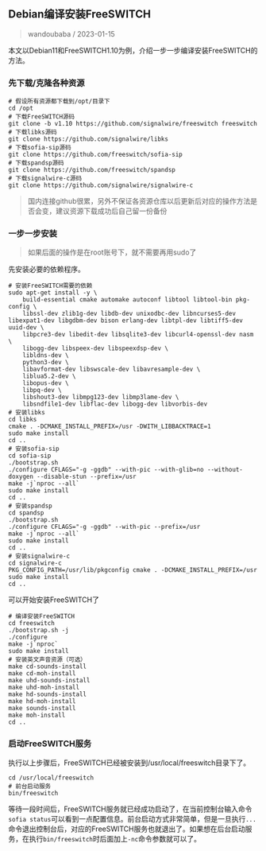 ## Debian编译安装FreeSWITCH

> wandoubaba / 2023-01-15

本文以Debian11和FreeSWITCH1.10为例，介绍一步一步编译安装FreeSWITCH的方法。

### 先下载/克隆各种资源

```shell
# 假设所有资源都下载到/opt/目录下
cd /opt
# 下载FreeSWITCH源码
git clone -b v1.10 https://github.com/signalwire/freeswitch freeswitch
# 下载libks源码
git clone https://github.com/signalwire/libks
# 下载sofia-sip源码
git clone https://github.com/freeswitch/sofia-sip
# 下载spandsp源码
git clone https://github.com/freeswitch/spandsp
# 下载signalwire-c源码
git clone https://github.com/signalwire/signalwire-c
```

> 国内连接github很累，另外不保证各资源仓库以后更新后对应的操作方法是否会变，建议资源下载成功后自己留一份备份

### 一步一步安装

> 如果后面的操作是在root账号下，就不需要再用sudo了

先安装必要的依赖程序。

```shell
# 安装FreeSWITCH需要的依赖
sudo apt-get install -y \
    build-essential cmake automake autoconf libtool libtool-bin pkg-config \
    libssl-dev zlib1g-dev libdb-dev unixodbc-dev libncurses5-dev libexpat1-dev libgdbm-dev bison erlang-dev libtpl-dev libtiff5-dev uuid-dev \
    libpcre3-dev libedit-dev libsqlite3-dev libcurl4-openssl-dev nasm \
    libogg-dev libspeex-dev libspeexdsp-dev \
    libldns-dev \
    python3-dev \
    libavformat-dev libswscale-dev libavresample-dev \
    liblua5.2-dev \
    libopus-dev \
    libpq-dev \
    libshout3-dev libmpg123-dev libmp3lame-dev \
    libsndfile1-dev libflac-dev libogg-dev libvorbis-dev
# 安装libks
cd libks
cmake . -DCMAKE_INSTALL_PREFIX=/usr -DWITH_LIBBACKTRACE=1
sudo make install
cd ..
# 安装sofia-sip
cd sofia-sip
./bootstrap.sh
./configure CFLAGS="-g -ggdb" --with-pic --with-glib=no --without-doxygen --disable-stun --prefix=/usr
make -j`nproc --all`
sudo make install
cd ..
# 安装spandsp
cd spandsp
./bootstrap.sh
./configure CFLAGS="-g -ggdb" --with-pic --prefix=/usr
make -j`nproc --all`
sudo make install
cd ..
# 安装signalwire-c
cd signalwire-c
PKG_CONFIG_PATH=/usr/lib/pkgconfig cmake . -DCMAKE_INSTALL_PREFIX=/usr
sudo make install
cd ..
```

可以开始安装FreeSWITCH了

```shell
# 编译安装FreeSWITCH
cd freeswitch
./bootstrap.sh -j
./configure
make -j`nproc`
sudo make install
# 安装英文声音资源（可选）
make cd-sounds-install
make cd-moh-install
make uhd-sounds-install
make uhd-moh-install
make hd-sounds-install
make hd-moh-install
make sounds-install
make moh-install
cd ..
```

### 启动FreeSWITCH服务

执行以上步骤后，FreeSWITCH已经被安装到/usr/local/freeswitch目录下了。

```shell
cd /usr/local/freeswitch
# 前台启动服务
bin/freeswitch
```

等待一段时间后，FreeSWITCH服务就已经成功启动了，在当前控制台输入命令`sofia status`可以看到一点配置信息。前台启动方式非常简单，但是一旦执行`...`命令退出控制台后，对应的FreeSWITCH服务也就退出了。如果想在后台启动服务，在执行`bin/freeswitch`时后面加上`-nc`命令参数就可以了。
